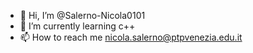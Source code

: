 - 👋 Hi, I’m @Salerno-Nicola0101
- 🌱 I’m currently learning c++
- 📫 How to reach me nicola.salerno@ptpvenezia.edu.it

<!---
Salerno-Nicola0101/Salerno-Nicola0101 is a ✨ special ✨ repository because its `README.md` (this file) appears on your GitHub profile.
You can click the Preview link to take a look at your changes.
--->
